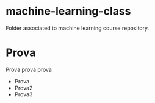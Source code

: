 # machine-learning-class
Folder associated to machine learning course repository.

# Prova 
Prova prova prova
* Prova
* Prova2
* Prova3